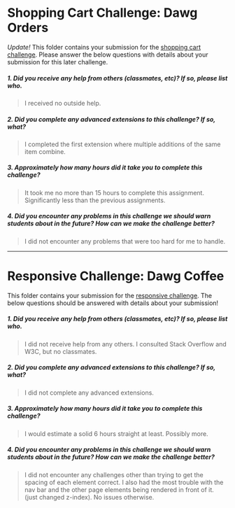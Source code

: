# Shopping Cart Challenge: Dawg Orders

*Update!* This folder contains your submission for the [shopping cart challenge](http://info343-joelross.rhcloud.com/challenges/cart). Please answer the below questions with details about your submission for this later challenge.

##### 1. Did you receive any help from others (classmates, etc)? If so, please list who. #####
> I received no outside help.

##### 2. Did you complete any advanced extensions to this challenge? If so, what? #####
> I completed the first extension where multiple additions of the same item combine.

##### 3. Approximately how many hours did it take you to complete this challenge? #####
> It took me no more than 15 hours to complete this assignment. Significantly less than the previous assignments.

##### 4. Did you encounter any problems in this challenge we should warn students about in the future? How can we make the challenge better? #####
> I did not encounter any problems that were too hard for me to handle.




***

# Responsive Challenge: Dawg Coffee

This folder contains your submission for the [responsive challenge](http://info343-joelross.rhcloud.com/challenges/responsive). The below questions should be answered with details about your submission!


##### 1. Did you receive any help from others (classmates, etc)? If so, please list who. #####
> I did not receive help from any others. I consulted Stack Overflow and W3C, but no classmates.

##### 2. Did you complete any advanced extensions to this challenge? If so, what? #####
> I did not complete any advanced extensions.

##### 3. Approximately how many hours did it take you to complete this challenge? #####
> I would estimate a solid 6 hours straight at least. Possibly more.

##### 4. Did you encounter any problems in this challenge we should warn students about in the future? How can we make the challenge better? #####
> I did not encounter any challenges other than trying to get the spacing of each element correct. I also had the most trouble with the nav bar and the other page elements being rendered in front of it. (just changed z-index). No issues otherwise.